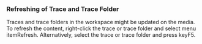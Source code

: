 ### Refreshing of Trace and Trace Folder

Traces and trace folders in the workspace might be updated on the media. To refresh the content, right-click the trace or trace folder and select menu itemRefresh. Alternatively, select the trace or trace folder and press keyF5.